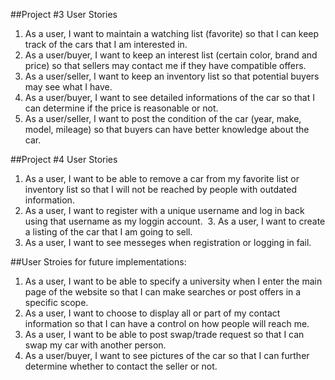 ##Project #3 User Stories
  1. As a user, I want to maintain a watching list (favorite) so that I can keep track of the cars that I am interested in.
  2. As a user/buyer, I want to keep an interest list (certain color, brand and price) so that sellers may contact me if they have compatible offers.
  3. As a user/seller, I want to keep an inventory list so that potential buyers may see what I have.
  4. As  a user/buyer, I want to see detailed informations of the car so that I can determine if the price is reasonable or not.
  5. As a user/seller, I want to post the condition of the car (year, make, model, mileage) so that buyers can have better knowledge about the car.

##Project #4 User Stories
  1. As a user, I want to be able to remove a car from my favorite list or inventory list so that I will not be reached by people with outdated information.
  2. As a user, I want to register with a unique username and log in back using that username as my loggin account.
  3. As a user, I want to create a listing of the car that I am going to sell.
  4. As a user, I want to see messeges when registration or logging in fail.
  
  
##User Stroies for future implementations:
  1. As a user, I want to be able to specify a university when I enter the main page of the website so that I can make searches or post offers in a specific scope.
  2. As a user, I want to choose to display all or part of my contact information so that I can have a control on how people will reach me.
  3. As a user, I want to be able to post swap/trade request so that I can swap my car with another person.
  4. As a user/buyer, I want to see pictures of the car so that I can further determine whether to contact the seller or not.
